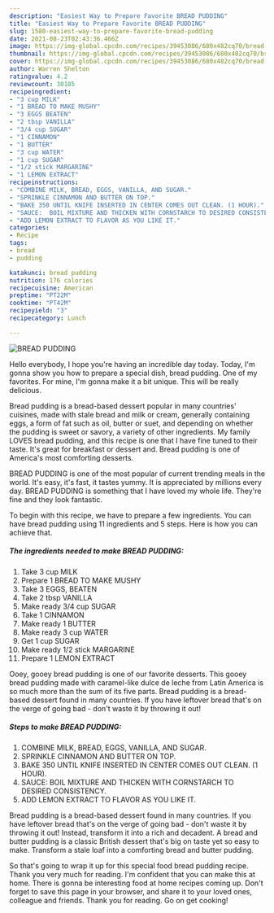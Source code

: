 ```yaml
---
description: "Easiest Way to Prepare Favorite BREAD PUDDING"
title: "Easiest Way to Prepare Favorite BREAD PUDDING"
slug: 1580-easiest-way-to-prepare-favorite-bread-pudding
date: 2021-08-23T02:43:36.466Z
image: https://img-global.cpcdn.com/recipes/39453086/680x482cq70/bread-pudding-recipe-main-photo.jpg
thumbnail: https://img-global.cpcdn.com/recipes/39453086/680x482cq70/bread-pudding-recipe-main-photo.jpg
cover: https://img-global.cpcdn.com/recipes/39453086/680x482cq70/bread-pudding-recipe-main-photo.jpg
author: Warren Shelton
ratingvalue: 4.2
reviewcount: 30185
recipeingredient:
- "3 cup MILK"
- "1 BREAD TO MAKE MUSHY"
- "3 EGGS BEATEN"
- "2 tbsp VANILLA"
- "3/4 cup SUGAR"
- "1 CINNAMON"
- "1 BUTTER"
- "3 cup WATER"
- "1 cup SUGAR"
- "1/2 stick MARGARINE"
- "1 LEMON EXTRACT"
recipeinstructions:
- "COMBINE MILK, BREAD, EGGS, VANILLA, AND SUGAR."
- "SPRINKLE CINNAMON AND BUTTER ON TOP."
- "BAKE 350 UNTIL KNIFE INSERTED IN CENTER COMES OUT CLEAN. (1 HOUR)."
- "SAUCE:  BOIL MIXTURE AND THICKEN WITH CORNSTARCH TO DESIRED CONSISTENCY."
- "ADD LEMON EXTRACT TO FLAVOR AS YOU LIKE IT."
categories:
- Recipe
tags:
- bread
- pudding

katakunci: bread pudding 
nutrition: 176 calories
recipecuisine: American
preptime: "PT22M"
cooktime: "PT42M"
recipeyield: "3"
recipecategory: Lunch

---
```



![BREAD PUDDING](https://img-global.cpcdn.com/recipes/39453086/680x482cq70/bread-pudding-recipe-main-photo.jpg)

Hello everybody, I hope you're having an incredible day today. Today, I'm gonna show you how to prepare a special dish, bread pudding. One of my favorites. For mine, I'm gonna make it a bit unique. This will be really delicious.

Bread pudding is a bread-based dessert popular in many countries&#39; cuisines, made with stale bread and milk or cream, generally containing eggs, a form of fat such as oil, butter or suet, and depending on whether the pudding is sweet or savory, a variety of other ingredients. My family LOVES bread pudding, and this recipe is one that I have fine tuned to their taste. It&#39;s great for breakfast or dessert and. Bread pudding is one of America&#39;s most comforting desserts.

BREAD PUDDING is one of the most popular of current trending meals in the world. It's easy, it's fast, it tastes yummy. It is appreciated by millions every day. BREAD PUDDING is something that I have loved my whole life. They're fine and they look fantastic.


To begin with this recipe, we have to prepare a few ingredients. You can have bread pudding using 11 ingredients and 5 steps. Here is how you can achieve that.

<!--inarticleads1-->

##### The ingredients needed to make BREAD PUDDING:

1. Take 3 cup MILK
1. Prepare 1 BREAD TO MAKE MUSHY
1. Take 3 EGGS, BEATEN
1. Take 2 tbsp VANILLA
1. Make ready 3/4 cup SUGAR
1. Take 1 CINNAMON
1. Make ready 1 BUTTER
1. Make ready 3 cup WATER
1. Get 1 cup SUGAR
1. Make ready 1/2 stick MARGARINE
1. Prepare 1 LEMON EXTRACT


Ooey, gooey bread pudding is one of our favorite desserts. This gooey bread pudding made with caramel-like dulce de leche from Latin America is so much more than the sum of its five parts. Bread pudding is a bread-based dessert found in many countries. If you have leftover bread that&#39;s on the verge of going bad - don&#39;t waste it by throwing it out! 

<!--inarticleads2-->

##### Steps to make BREAD PUDDING:

1. COMBINE MILK, BREAD, EGGS, VANILLA, AND SUGAR.
1. SPRINKLE CINNAMON AND BUTTER ON TOP.
1. BAKE 350 UNTIL KNIFE INSERTED IN CENTER COMES OUT CLEAN. (1 HOUR).
1. SAUCE:  BOIL MIXTURE AND THICKEN WITH CORNSTARCH TO DESIRED CONSISTENCY.
1. ADD LEMON EXTRACT TO FLAVOR AS YOU LIKE IT.


Bread pudding is a bread-based dessert found in many countries. If you have leftover bread that&#39;s on the verge of going bad - don&#39;t waste it by throwing it out! Instead, transform it into a rich and decadent. A bread and butter pudding is a classic British dessert that&#39;s big on taste yet so easy to make. Transform a stale loaf into a comforting bread and butter pudding. 

So that's going to wrap it up for this special food bread pudding recipe. Thank you very much for reading. I'm confident that you can make this at home. There is gonna be interesting food at home recipes coming up. Don't forget to save this page in your browser, and share it to your loved ones, colleague and friends. Thank you for reading. Go on get cooking!
